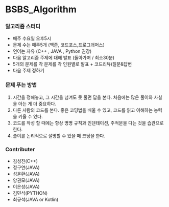 # BSBS_Algorithm

### 알고리즘 스터디

- 매주 수요일 오후5시
- 문제 수는 매주5개 (백준, 코드포스,프로그래머스)
- 언어는 자유 (C++ , JAVA , Python 권장)
- 다음 알고리즘 주제에 대해 발표 (돌아가며 / 최소30분)
- 5개의 문제를 각 문제를 각 인원별로 발표 + 코드리뷰(질문&답변
- 다음 주제 정하기

### 문제 푸는 방법

1. 시간을 정해놓고, 그 시간을 넘겨도 못 풀면 답을 본다. 처음에는 많은 풀이와 사실을 아는 게 더 중요하다.
2. 다른 사람의 코드를 본다. 좋은 코딩법을 배울 수 있고, 코드를 읽고 이해하는 능력을 키울 수 있다.
3. 코드를 작성 할 때에는 항상 명명 규칙과 인덴테이션, 주적문을 다는 것을 습관으로 한다.
4. 풀이를 논리적으로 설명할 수 있을 때 코딩을 한다.

### Contributer
- 김성진(C++)
- 정구연(JAVA)
- 성윤환(JAVA)
- 양권모(JAVA)
- 이은성(JAVA)
- 김민석(PYTHON)
- 최규석(JAVA or Kotlin)
